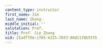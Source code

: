 ```yaml
---
content_type: instructor
first_name: Jie
last_name: Zhang
middle_initial: ''
salutation: Prof.
title: Prof. Jie Zhang
uid: 25adff0e-cf65-e215-7b57-80d1178b55f5
---
```

